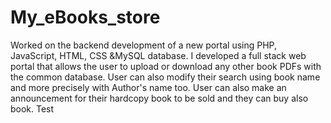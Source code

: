# My_eBooks_store            
Worked on the backend development of a new portal using PHP, JavaScript, HTML, CSS &MySQL database. I developed a full stack web portal that allows the user to upload or download any other book PDFs with the common database. User can also modify their search using book name and more precisely with Author's name too. User can also make an announcement for their hardcopy book to be sold and they can buy also book.
Test
